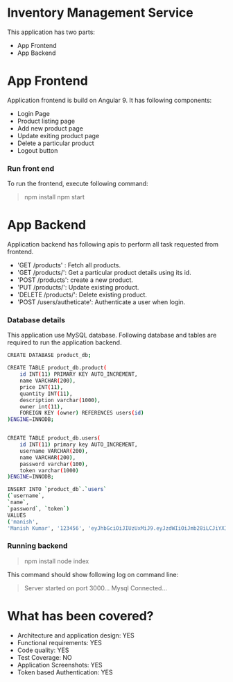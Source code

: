 # Inventory Management Service

This application has two parts:

  - App Frontend
  - App Backend

# App Frontend
Application frontend is build on Angular 9. It has following components:
  - Login Page
  - Product listing page
  - Add new product page
  - Update exiting product page
  - Delete a particular product
  - Logout button
  
### Run front end
To run the frontend, execute following command:
> npm install
> npm start

# App Backend
Application backend has following apis to perform all task requested from frontend.

- 'GET /products' : Fetch all products.
- 'GET /products/<id>': Get a particular product details using its id.
- 'POST /products': create a new product.
- 'PUT /products/<id>': Update existing product.
- 'DELETE /products/<id>': Delete existing product.
- 'POST /users/autheticate': Authenticate a user when login.

### Database details
This application use MySQL database. Following database and tables are required to run the application backend.

```sh
CREATE DATABASE product_db;

CREATE TABLE product_db.product(
	id INT(11) PRIMARY KEY AUTO_INCREMENT,
	name VARCHAR(200),
	price INT(11),
	quantity INT(11),
	description varchar(1000),
	owner int(11),
	FOREIGN KEY (owner) REFERENCES users(id)
)ENGINE=INNODB;


CREATE TABLE product_db.users(
	id INT(11) primary key AUTO_INCREMENT,
	username VARCHAR(200),
	name VARCHAR(200),
	password varchar(100),
	token varchar(1000)
)ENGINE=INNODB;

INSERT INTO `product_db`.`users`
(`username`,
`name`,
`password`, `token`)
VALUES
('manish',
'Manish Kumar', '123456', 'eyJhbGciOiJIUzUxMiJ9.eyJzdWIiOiJmb28iLCJiYXIiOiJiYXoifQ.1MOXGiwGTFLU7-YMvOe2_q2ZRUHAMCVS7pbnOkRKCFV1HIvY8odBaqWVCQRuT2RUbKtGgA2elFRsuka4K1KP7A' );

```
### Running backend
> npm install
> node index

This command should show following log on command line:

>Server started on port 3000...
Mysql Connected...

# What has been covered?
- Architecture and application design: YES
- Functional requirements: YES
- Code quality: YES
- Test Coverage: NO
- Application Screenshots: YES
- Token based Authentication: YES
